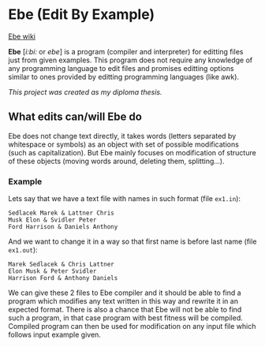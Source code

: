 # Ebe (Edit By Example)

[Ebe wiki](https://github.com/mark-sed/ebe/wiki)

**Ebe** [_i:bi:_ or _ebe_] is a program (compiler and interpreter) for editting files just from given examples.
This program does not require any knowledge of any programming language to edit files and promises editting options similar to ones provided by editting programming languages (like awk).

_This project was created as my diploma thesis._

## What edits can/will Ebe do

Ebe does not change text directly, it takes words (letters separated by whitespace or symbols) as an object with set of possible modifications (such as capitalization). But Ebe mainly focuses on modification of structure of these objects (moving words around, deleting them, splitting...).

### Example

Lets say that we have a text file with names in such format (file `ex1.in`):
```
Sedlacek Marek & Lattner Chris
Musk Elon & Svidler Peter
Ford Harrison & Daniels Anthony
```

And we want to change it in a way so that first name is before last name (file `ex1.out`):
```
Marek Sedlacek & Chris Lattner
Elon Musk & Peter Svidler
Harrison Ford & Anthony Daniels
```

We can give these 2 files to Ebe compiler and it should be able to find a program which modifies any text written in this way and rewrite it in an expected format. There is also a chance that Ebe will not be able to find such a program, in that case program with best fitness will be compiled. Compiled program can then be used for modification on any input file which follows input example given.

